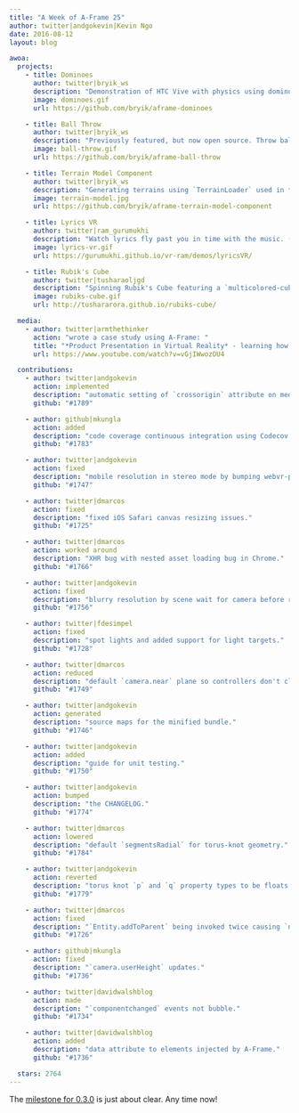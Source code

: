 ```yaml
---
title: "A Week of A-Frame 25"
author: twitter|andgokevin|Kevin Ngo
date: 2016-08-12
layout: blog

awoa:
  projects:
    - title: Dominoes
      author: twitter|bryik_ws
      description: "Demonstration of HTC Vive with physics using dominoes. ([code](https://github.com/bryik/aframe-dominoes/blob/master/index.html), [video](https://www.youtube.com/watch?v=gU-P-56kAnI))"
      image: dominoes.gif
      url: https://github.com/bryik/aframe-dominoes

    - title: Ball Throw
      author: twitter|bryik_ws
      description: "Previously featured, but now open source. Throw balls at blocks using Vive controllers and [Don McCurdy's](https://twitter.com/donrmccurdy) physics."
      image: ball-throw.gif
      url: https://github.com/bryik/aframe-ball-throw

    - title: Terrain Model Component
      author: twitter|bryik_ws
      description: "Generating terrains using `TerrainLoader` used in *LA Times*' *Discovering Gale Crater*."
      image: terrain-model.jpg
      url: https://github.com/bryik/aframe-terrain-model-component

    - title: Lyrics VR
      author: twitter|ram_gurumukhi
      description: "Watch lyrics fly past you in time with the music. ([code](https://github.com/gurumukhi/vr-ram/tree/gh-pages/demos/lyricsVR))"
      image: lyrics-vr.gif
      url: https://gurumukhi.github.io/vr-ram/demos/lyricsVR/

    - title: Rubik's Cube
      author: twitter|tusharaoljgd
      description: "Spinning Rubik's Cube featuring a `multicolored-cube` component."
      image: rubiks-cube.gif
      url: http://tushararora.github.io/rubiks-cube/

  media:
    - author: twitter|armthethinker
      action: "wrote a case study using A-Frame: "
      title: "*Product Presentation in Virtual Reality* - learning how to prototype efficiently in VR and create a robust user-testing setup."
      url: https://www.youtube.com/watch?v=vGjIWwozOU4

  contributions:
    - author: twitter|andgokevin
      action: implemented
      description: "automatic setting of `crossorigin` attribute on media elements."
      github: "#1789"

    - author: github|mkungla
      action: added
      description: "code coverage continuous integration using Codecov."
      github: "#1783"

    - author: twitter|andgokevin
      action: fixed
      description: "mobile resolution in stereo mode by bumping webvr-polyfill `BUFFER_SCALE`."
      github: "#1747"

    - author: twitter|dmarcos
      action: fixed
      description: "fixed iOS Safari canvas resizing issues."
      github: "#1725"

    - author: twitter|dmarcos
      action: worked around
      description: "XHR bug with nested asset loading bug in Chrome."
      github: "#1766"

    - author: twitter|andgokevin
      action: fixed
      description: "blurry resolution by scene wait for camera before rendering."
      github: "#1756"

    - author: twitter|fdesimpel
      action: fixed
      description: "spot lights and added support for light targets."
      github: "#1728"

    - author: twitter|dmarcos
      action: reduced
      description: "default `camera.near` plane so controllers don't clip in front of the camera."
      github: "#1749"

    - author: twitter|andgokevin
      action: generated
      description: "source maps for the minified bundle."
      github: "#1746"

    - author: twitter|andgokevin
      action: added
      description: "guide for unit testing."
      github: "#1750"

    - author: twitter|andgokevin
      action: bumped
      description: "the CHANGELOG."
      github: "#1774"

    - author: twitter|dmarcos
      action: lowered
      description: "default `segmentsRadial` for torus-knot geometry."
      github: "#1784"

    - author: twitter|andgokevin
      action: reverted
      description: "torus knot `p` and `q` property types to be floats again."
      github: "#1779"

    - author: twitter|dmarcos
      action: fixed
      description: "`Entity.addToParent` being invoked twice causing `null` parents."
      github: "#1726"

    - author: github|mkungla
      action: fixed
      description: "`camera.userHeight` updates."
      github: "#1736"

    - author: twitter|davidwalshblog
      action: made
      description: "`componentchanged` events not bubble."
      github: "#1734"

    - author: twitter|davidwalshblog
      action: added
      description: "data attribute to elements injected by A-Frame."
      github: "#1736"

  stars: 2764
---
```


The [milestone for 0.3.0](https://github.com/aframevr/aframe/milestone/2) is
just about clear. Any time now!
